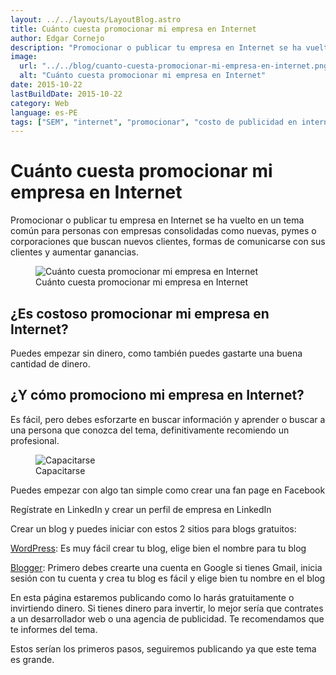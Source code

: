 ```yaml
---
layout: ../../layouts/LayoutBlog.astro
title: Cuánto cuesta promocionar mi empresa en Internet
author: Edgar Cornejo
description: "Promocionar o publicar tu empresa en Internet se ha vuelto en un tema común para personas con empresas consolidadas como nuevas, pymes o corporaciones que buscan nuevos clientes, formas de comunicarse con sus clientes y aumentar ganancias."
image:
  url: "../../blog/cuanto-cuesta-promocionar-mi-empresa-en-internet.png"
  alt: "Cuánto cuesta promocionar mi empresa en Internet"
date: 2015-10-22
lastBuildDate: 2015-10-22
category: Web
language: es-PE
tags: ["SEM", "internet", "promocionar", "costo de publicidad en internet"]
---
```


# Cuánto cuesta promocionar mi empresa en Internet

Promocionar o publicar tu empresa en Internet se ha vuelto en un tema común para personas con empresas consolidadas como nuevas, pymes o corporaciones que buscan nuevos clientes, formas de comunicarse con sus clientes y aumentar ganancias.

<figure>
  <img src="../../blog/cuanto-cuesta-promocionar-mi-empresa-en-internet.png" alt="Cuánto cuesta promocionar mi empresa en Internet"/>
  <figcaption>Cuánto cuesta promocionar mi empresa en Internet</figcaption>
</figure>

## ¿Es costoso promocionar mi empresa en Internet?

Puedes empezar sin dinero, como también puedes gastarte una buena cantidad de dinero.

## ¿Y cómo promociono mi empresa en Internet?

Es fácil, pero debes esforzarte en buscar información y aprender o buscar a una persona que conozca del tema, definitivamente recomiendo un profesional.

<figure>
  <img src="../../blog/capacitarse.jpg" alt="Capacitarse"/>
  <figcaption>Capacitarse</figcaption>
</figure>

Puedes empezar con algo tan simple como crear una fan page en Facebook

Regístrate en LinkedIn y crear un perfil de empresa en LinkedIn 

Crear un blog y puedes iniciar con estos 2 sitios para blogs gratuitos:

<a href="https://es.wordpress.com/" title="WordPress" target="_blank">WordPress</a>: Es muy fácil crear tu blog, elige bien el nombre para tu blog 

<a href="https://accounts.google.com/ServiceLogin?service=blogger&ltmpl=start&hl=es&passive=1209600&continue=http://www.blogger.com/home" title="Blogger" target="_blank">Blogger</a>: Primero debes crearte una cuenta en Google si tienes Gmail, inicia sesión con tu cuenta y crea tu blog es fácil y elige bien tu nombre en el blog

En esta página estaremos publicando como lo harás gratuitamente o invirtiendo dinero. Si tienes dinero para invertir, lo mejor sería que contrates a un desarrollador web o una agencia de publicidad. Te recomendamos que te informes del tema.

Estos serían los primeros pasos, seguiremos publicando ya que este tema es grande.